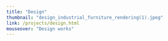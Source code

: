 ```yaml
---
title: "Design"
thumbnail: "design_industrial_furniture_rendering(1).jpeg"
link: /projects/design.html
mouseover: "Design works"
---
```

